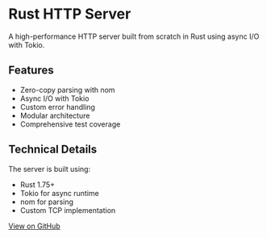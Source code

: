 # Rust HTTP Server

A high-performance HTTP server built from scratch in Rust using async I/O with Tokio.

## Features

- Zero-copy parsing with nom
- Async I/O with Tokio
- Custom error handling
- Modular architecture
- Comprehensive test coverage

## Technical Details

The server is built using:
- Rust 1.75+
- Tokio for async runtime
- nom for parsing
- Custom TCP implementation

[View on GitHub](https://github.com/yourusername/rust-http-server)